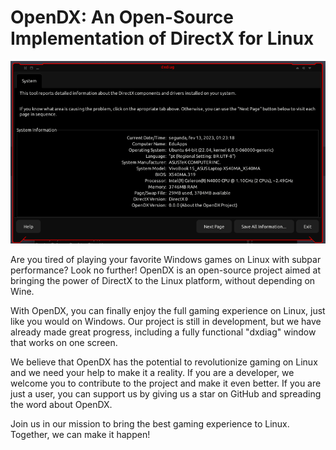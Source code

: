 # OpenDX: An Open-Source Implementation of DirectX for Linux
![](./img/print.png)

Are you tired of playing your favorite Windows games on Linux with subpar performance? Look no further! OpenDX is an open-source project aimed at bringing the power of DirectX to the Linux platform, without depending on Wine.

With OpenDX, you can finally enjoy the full gaming experience on Linux, just like you would on Windows. Our project is still in development, but we have already made great progress, including a fully functional "dxdiag" window that works on one screen.

We believe that OpenDX has the potential to revolutionize gaming on Linux and we need your help to make it a reality. If you are a developer, we welcome you to contribute to the project and make it even better. If you are just a user, you can support us by giving us a star on GitHub and spreading the word about OpenDX.

Join us in our mission to bring the best gaming experience to Linux. Together, we can make it happen!


